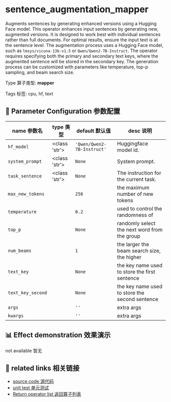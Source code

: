 # sentence_augmentation_mapper

Augments sentences by generating enhanced versions using a Hugging Face model. This
operator enhances input sentences by generating new, augmented versions. It is designed
to work best with individual sentences rather than full documents. For optimal results,
ensure the input text is at the sentence level. The augmentation process uses a Hugging
Face model, such as `lmsys/vicuna-13b-v1.5` or `Qwen/Qwen2-7B-Instruct`. The operator
requires specifying both the primary and secondary text keys, where the augmented
sentence will be stored in the secondary key. The generation process can be customized
with parameters like temperature, top-p sampling, and beam search size.

Type 算子类型: **mapper**

Tags 标签: cpu, hf, text

## 🔧 Parameter Configuration 参数配置
| name 参数名 | type 类型 | default 默认值 | desc 说明 |
|--------|------|--------|------|
| `hf_model` | <class 'str'> | `'Qwen/Qwen2-7B-Instruct'` | Huggingface model id. |
| `system_prompt` | <class 'str'> | `None` | System prompt. |
| `task_sentence` | <class 'str'> | `None` | The instruction for the current task. |
| `max_new_tokens` |  | `256` | the maximum number of new tokens |
| `temperature` |  | `0.2` | used to control the randomness of |
| `top_p` |  | `None` | randomly select the next word from the group |
| `num_beams` |  | `1` | the larger the beam search size, the higher |
| `text_key` |  | `None` | the key name used to store the first sentence |
| `text_key_second` |  | `None` | the key name used to store the second sentence |
| `args` |  | `''` | extra args |
| `kwargs` |  | `''` | extra args |

## 📊 Effect demonstration 效果演示
not available 暂无

## 🔗 related links 相关链接
- [source code 源代码](../../../data_juicer/ops/mapper/sentence_augmentation_mapper.py)
- [unit test 单元测试](../../../tests/ops/mapper/test_sentence_augmentation_mapper.py)
- [Return operator list 返回算子列表](../../Operators.md)
